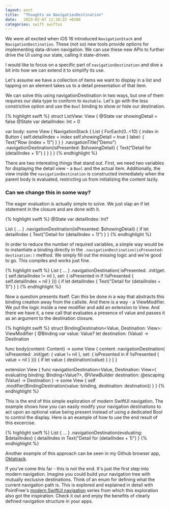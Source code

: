 ```yaml
---
layout: post
title:  "Thoughts on NavigationDestination"
date:   2023-02-07 11:18:22 +0100
categories: swift swiftui
---
```


We were all excited when iOS 16 introduced `NavigationStack` and `NavigationDestination`. These (not so) new tools provide options for implementing data-driven navigation. We can use these new APIs to further drive the UI using our state, calling it state-driven.

I would like to focus on a specific part of `navigationDestination` and dive a bit into how we can extend it to simplify its use.

Let's assume we have a collection of items we want to display in a list and tapping on an element takes us to a detail presentation of that item.

We can solve this using navigationDestination in two ways, but one of them requires our data type to conform to `Hashable`. Let's go with the less constrictive option and use the `Bool` binding to show or hide our destination.

{% highlight swift %}
struct ListView: View {
  @State var showingDetail = false
  @State var detailIndex: Int = 0

  var body: some View {
    NavigationStack {
      List {
        ForEach(0..<10) { index in
          Button {
            self.detailIndex = index
            self.showingDetail = true
          } label: {
            Text("Row \(index + 1)")
          }
        }
      }
      .navigationTitle("Demo")
      .navigationDestination(isPresented: $showingDetail) {
	      Text("Detail for \(detailIndex + 1)")
      }
    }
  }
}
{% endhighlight %}

There are two interesting things that stand out. First, we need two variables for displaying the detail view - a `Bool` and the actual item. Additionally, the view inside the `navigationDestination` is constructed immediately when the parent body is evaluated, restricting us from initializing the content lazily.

### Can we change this in some way?

The eager evaluation is actually simple to solve. We just slap an if let statement in the closure and are done with it.

{% highlight swift %}
@State var detailIndex: Int?

List { 
  ...
}
.navigationDestination(isPresented: $showingDetail) {
  if let detailIndex {
    Text("Detail for \(detailIndex + 1)")
  }
}
{% endhighlight %}

In order to reduce the number of required variables, a simple way  would be to instantiate a binding directly in the ``.navigationDestination(isPresented: destination:)`` method. We simply fill out the missing logic and we're good to go. This compiles and works just fine.

{% highlight swift %}
List {
  ...
}
.navigationDestination(
isPresented: .init(get: {
  self.detailIndex != nil
}, set: { isPresented in
  if !isPresented {
    self.detailIndex = nil
  }
})) {
  if let detailIndex {
    Text("Detail for \(detailIndex + 1)")
  }
}
{% endhighlight %}


Now a question presents itself. Can this be done in a way that abstracts this binding creation away from the callsite. And there is a way - a ViewModifier.
We put the logic inside a new modifier and add an extension to View. And there we have it, a new call that evaluates a presence of value and passes it as an argument to the destination closure. 

{% highlight swift %}
struct BindingDestination<Value, Destination: View>: ViewModifier {
  @Binding var value: Value?
  let destination: (Value) -> Destination

  func body(content: Content) -> some View {
    content
      .navigationDestination(
        isPresented: .init(get: {
          value != nil
        }, set: { isPresented in
          if !isPresented {
            value = nil
          }
        })) {
          if let value {
            destination(value)
          }
        }
  }
}

extension View {
  func navigationDestination<Value, Destination: View>(
    evaluating binding: Binding<Value?>,
    @ViewBuilder destination: @escaping (Value) -> Destination
  ) -> some View {
    self
      .modifier(BindingDestination(value: binding,
        destination: destination))
      }
}
{% endhighlight %}

This is the end of this simple exploration of modern SwiftUI navigation. The example shows how you can easily modify your navigation destinations to act upon an optional value being present instead of using a dedicated Bool to control the display. Here is an example of how to use the end result of this excercise.

{% highlight swift %}
List {
  ...
}
.navigationDestination(evaluating: $detailIndex) { detailIndex in
  Text("Detail for \(detailIndex + 1)")
}
{% endhighlight %}

Another example of this approach can be seen in my Github browser app, [Oktatrack](https://github.com/tadelv/oktatrack/blob/574944145c3a025c1b1c618b9f04c59f777e4279/OktatrackLib/Sources/MasterFeature/MasterView.swift#L49).

If you've come this far - this is not the end. It's just the first step into modern navigation. Imagine you could build your navigation tree with mutually exclusive destinations. Think of an enum for defining what the current navigation path is. This is explored and explained in detail with PointFree's [modern SwiftUI navigation](https://www.pointfree.co/collections/swiftui/modern-swiftui) series from which this exploration also got the inspiration. Check it out and enjoy the benefits of clearly defined navigation structure in your apps.